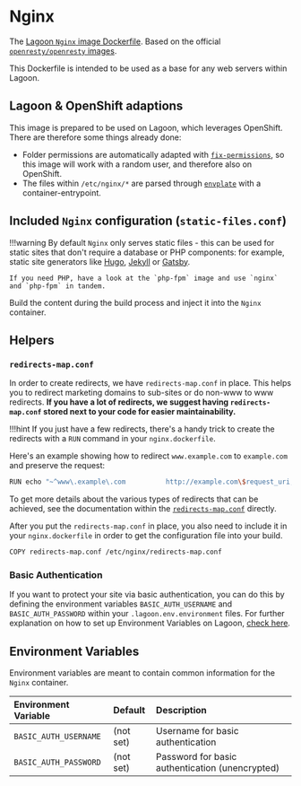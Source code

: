 # Nginx

The [Lagoon `Nginx` image Dockerfile](https://github.com/amazeeio/lagoon/blob/master/images/nginx/Dockerfile). Based on the official [`openresty/openresty` images](https://hub.docker.com/r/openresty/openresty/).

This Dockerfile is intended to be used as a base for any web servers within Lagoon.

## Lagoon & OpenShift adaptions

This image is prepared to be used on Lagoon, which leverages OpenShift. There are therefore some things already done:

* Folder permissions are automatically adapted with [`fix-permissions`](https://github.com/sclorg/s2i-base-container/blob/master/core/root/usr/bin/fix-permissions), so this image will work with a random user, and therefore also on OpenShift.
* The files within `/etc/nginx/*` are parsed through [`envplate`](https://github.com/kreuzwerker/envplate) with a container-entrypoint.

## Included `Nginx` configuration \(`static-files.conf`\)

!!!warning
    By default `Nginx` only serves static files - this can be used for static sites that don't require a database or PHP components: for example, static site generators like [Hugo](https://gohugo.io/), [Jekyll](https://jekyllrb.com/) or [Gatsby](https://www.gatsbyjs.org/).

    If you need PHP, have a look at the `php-fpm` image and use `nginx` and `php-fpm` in tandem.


Build the content during the build process and inject it into the `Nginx` container.

## Helpers

### `redirects-map.conf`

In order to create redirects, we have `redirects-map.conf` in place. This helps you to redirect marketing domains to sub-sites or do non-www to www redirects. **If you have a lot of redirects, we suggest having `redirects-map.conf` stored next to your code for easier maintainability.**

!!!hint
    If you just have a few redirects, there's a handy trick to create the redirects with a `RUN` command in your `nginx.dockerfile`.

Here's an example showing how to redirect `www.example.com` to `example.com` and preserve the request:

```bash
RUN echo "~^www\.example\.com          http://example.com\$request_uri;" >> /etc/nginx/redirects-map.conf
```

To get more details about the various types of redirects that can be achieved, see the documentation within the [`redirects-map.conf`](https://github.com/amazeeio/lagoon/blob/master/images/nginx/redirects-map.conf) directly.

After you put the `redirects-map.conf` in place, you also need to include it in your `nginx.dockerfile` in order to get the configuration file into your build.


```bash
COPY redirects-map.conf /etc/nginx/redirects-map.conf
```


### Basic Authentication

If you want to protect your site via basic authentication, you can do this by defining the environment variables `BASIC_AUTH_USERNAME` and `BASIC_AUTH_PASSWORD` within your `.lagoon.env.environment` files. For further explanation on how to set up Environment Variables on Lagoon, [check here](../environment_variables.md).

## Environment Variables

Environment variables are meant to contain common information for the `Nginx` container.

| Environment Variable | Default | Description |
| :--- | :--- | :--- |
| `BASIC_AUTH_USERNAME` | \(not set\) | Username for basic authentication |
| `BASIC_AUTH_PASSWORD` | \(not set\) | Password for basic authentication \(unencrypted\) |

